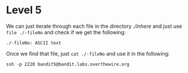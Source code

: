 # Level 5

We can just iterate through each file in the directory *./inhere* and just use  
```file ./-fileNo``` and check if we get the following:  

```./-fileNo: ASCII text```

Once we find that file, just ```cat ./-fileNo``` and use it in the following:

```ssh -p 2220 bandit5@bandit.labs.overthewire.org```
